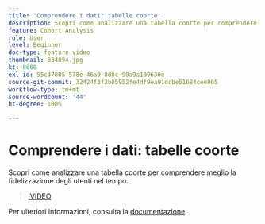 ```yaml
---
title: 'Comprendere i dati: tabelle coorte'
description: Scopri come analizzare una tabella coorte per comprendere meglio la fidelizzazione degli utenti nel tempo.
feature: Cohort Analysis
role: User
level: Beginner
doc-type: feature video
thumbnail: 334094.jpg
kt: 8060
exl-id: 55c47805-578e-46a9-8d8c-90a9a109630e
source-git-commit: 32424f3f2b05952fe4df9ea91dcbe51684cee905
workflow-type: tm+mt
source-wordcount: '44'
ht-degree: 100%

---
```


# Comprendere i dati: tabelle coorte

Scopri come analizzare una tabella coorte per comprendere meglio la fidelizzazione degli utenti nel tempo.

>[!VIDEO](https://video.tv.adobe.com/v/334094/?quality=12&learn=on)

Per ulteriori informazioni, consulta la [documentazione](https://experienceleague.adobe.com/docs/analytics/analyze/analysis-workspace/visualizations/cohort-table/cohort-analysis.html?lang=it).
